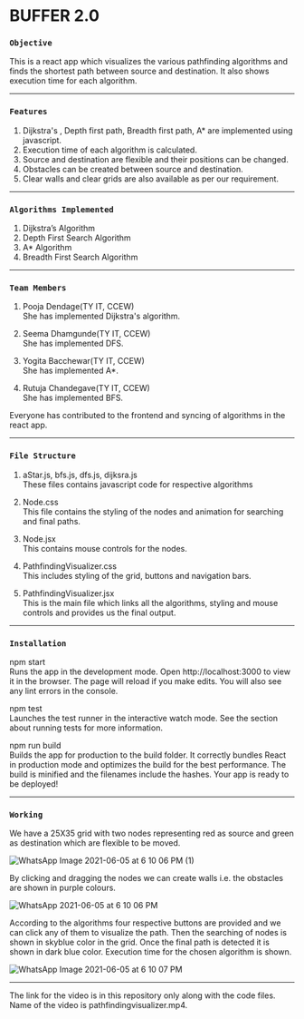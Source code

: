 # BUFFER 2.0
    
### `Objective`
 
This is a react app which visualizes the various pathfinding algorithms and finds the shortest path between source and destination. It also shows execution time for each algorithm.
____

### `Features`

1. Dijkstra's , Depth first path, Breadth first path, A* are implemented using    javascript.
2. Execution time of each algorithm is calculated.
3. Source and destination are flexible and their positions can be changed.
4. Obstacles can be created between source and destination.
5. Clear walls and clear grids are also available as per our requirement.
____

### `Algorithms Implemented`

1. Dijkstra’s Algorithm
2. Depth First Search Algorithm
3. A* Algorithm
4. Breadth First Search Algorithm
____

### `Team Members`

1. Pooja Dendage(TY IT, CCEW)<br>
She has implemented Dijkstra's algorithm.</br>

2. Seema Dhamgunde(TY IT, CCEW)<br>
She has implemented DFS.</br>

3. Yogita Bacchewar(TY IT, CCEW)<br>
She has implemented A*.</br>

4. Rutuja Chandegave(TY IT, CCEW)<br>
She has implemented BFS.</br>

Everyone has contributed to the frontend and syncing of algorithms in the react app.
____

### `File Structure`

1. aStar.js, bfs.js, dfs.js, dijksra.js<br>
These files contains javascript code for respective algorithms</br>

2. Node.css<br>
This file contains the styling of the nodes and animation for searching and final paths.</br>

3. Node.jsx<br>
This contains mouse controls for the nodes.</br>

4. PathfindingVisualizer.css<br>
This includes styling of the grid, buttons and navigation bars.</br>

5. PathfindingVisualizer.jsx<br>
This is the main file which links all the algorithms, styling and mouse controls and provides us the final output.</br>
____

### `Installation` 

npm start<br>
Runs the app in the development mode.
Open http://localhost:3000 to view it in the browser.
The page will reload if you make edits.
You will also see any lint errors in the console.</br>

npm test<br>
Launches the test runner in the interactive watch mode.
See the section about running tests for more information.</br>

npm run build<br>
Builds the app for production to the build folder.
It correctly bundles React in production mode and optimizes the build for the best performance.
The build is minified and the filenames include the hashes.
Your app is ready to be deployed!</br>
____

### `Working`

We have a 25X35 grid with two nodes representing red as source and green as destination which are flexible to be moved. 

![WhatsApp Image 2021-06-05 at 6 10 06 PM (1)](https://user-images.githubusercontent.com/81221113/120892347-7a23ec00-c62b-11eb-88c4-1ffb838020a0.jpeg)

By clicking and dragging the nodes we can create walls i.e. the obstacles are shown in purple colours.

![WhatsApp 2021-06-05 at 6 10 06 PM](https://user-images.githubusercontent.com/81221113/120892222-d89c9a80-c62a-11eb-8d79-fbe9d3720c92.jpeg)

According to the algorithms four respective buttons are provided and we can click any of them to visualize the path.
Then the searching of nodes is shown in skyblue color in the grid.
Once the final path is detected it is shown in dark blue color.
Execution time for the chosen algorithm is shown.

![WhatsApp Image 2021-06-05 at 6 10 07 PM](https://user-images.githubusercontent.com/81221113/120892312-4c3ea780-c62b-11eb-90be-9099d322f29a.jpeg)

____

The link for the video is in this repository only along with the code files.
Name of the video is pathfindingvisualizer.mp4.






